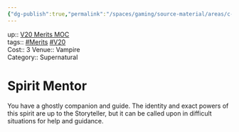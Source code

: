 ```yaml
---
{"dg-publish":true,"permalink":"/spaces/gaming/source-material/areas/c-wo-d/genre/vampire/v20/merits-and-flaws/spirit-mentor/","dgHomeLink":true,"dgPassFrontmatter":true}
---
```


up:: [V20 Merits MOC](app://obsidian.md/V20%20Merits%20MOC)  
tags:: [#Merits](app://obsidian.md/index.html#Merits) [#V20](app://obsidian.md/index.html#V20)  
Cost:: 3
Venue:: Vampire  
Category:: Supernatural
# Spirit Mentor
You have a ghostly companion and guide. The identity
and exact powers of this spirit are up to the Storyteller,
but it can be called upon in difficult situations
for help and guidance.